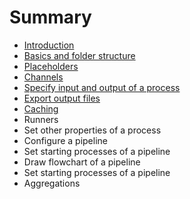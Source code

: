 # Summary

* [Introduction](README.md)
* [Basics and folder structure](basic-concepts-and-directory-structure.md)
* [Placeholders](placeholders.md)
* [Channels](channels.md)
* [Specify input and output of a process](specify-input-and-output-of-a-process.md)
* [Export output files](export-output-files.md)
* [Caching](caching.md)
* Runners
* Set other properties of a process
* Configure a pipeline
* Set starting processes of a pipeline
* Draw flowchart of a pipeline
* Set starting processes of a pipeline
* Aggregations

